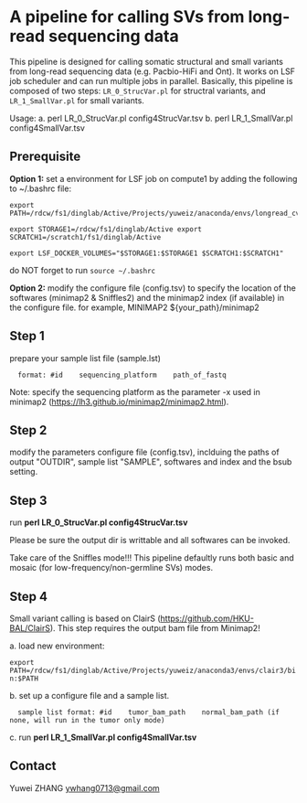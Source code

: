 # A pipeline for calling SVs from long-read sequencing data

This pipeline is designed for calling somatic structural and small variants from long-read sequencing data (e.g. Pacbio-HiFi and Ont). 
It works on LSF job scheduler and can run multiple jobs in parallel.
Basically, this pipeline is composed of two steps: `LR_0_StrucVar.pl` for structral variants, and `LR_1_SmallVar.pl` for small variants.

Usage: a. perl LR_0_StrucVar.pl config4StrucVar.tsv    b. perl LR_1_SmallVar.pl config4SmallVar.tsv

## Prerequisite ##
**Option 1:** set a environment for LSF job on compute1 by adding the following to ~/.bashrc file:

    export PATH=/rdcw/fs1/dinglab/Active/Projects/yuweiz/anaconda/envs/longread_cv/bin/:$PATH
    
    export STORAGE1=/rdcw/fs1/dinglab/Active export SCRATCH1=/scratch1/fs1/dinglab/Active
    
    export LSF_DOCKER_VOLUMES="$STORAGE1:$STORAGE1 $SCRATCH1:$SCRATCH1"
    
  do NOT forget to run `source ~/.bashrc`
  
**Option 2:** modify the configure file (config.tsv) to specify the location of the softwares (minimap2 & Sniffles2) and the minimap2 index (if available) in the configure file.
    for example, MINIMAP2	${your_path}/minimap2

## Step 1 ## 
  prepare your sample list file (sample.lst)
  
      format: #id    sequencing_platform    path_of_fastq
  
  Note: specify the sequencing platform as the parameter -x used in minimap2 (https://lh3.github.io/minimap2/minimap2.html). 
  
## Step 2 ## 
  modify the parameters configure file (config.tsv), inclduing the paths of output "OUTDIR", sample list "SAMPLE", softwares and index and the bsub setting. 

## Step 3 ##
  run **perl LR_0_StrucVar.pl config4StrucVar.tsv**
  
  Please be sure the output dir is writtable and all softwares can be invoked. 

  Take care of the Sniffles mode!!! This pipeline defaultly runs both basic and mosaic (for low-frequency/non-germline SVs) modes.

## Step 4 ##
  Small variant calling is based on ClairS (https://github.com/HKU-BAL/ClairS). 
  This step requires the output bam file from Minimap2!
  
  a. load new environment: 
  
  `export PATH=/rdcw/fs1/dinglab/Active/Projects/yuweiz/anaconda3/envs/clair3/bin:$PATH`

  b. set up a configure file and a sample list. 

      sample list format: #id    tumor_bam_path    normal_bam_path (if none, will run in the tumor only mode)
  
  c. run **perl LR_1_SmallVar.pl config4SmallVar.tsv**

  
## Contact ##
Yuwei ZHANG ywhang0713@gmail.com
